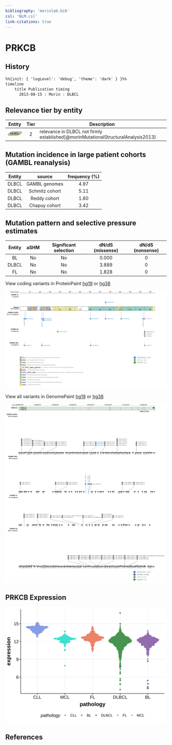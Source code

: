 ```yaml
---
bibliography: 'morinlab.bib'
csl: 'NLM.csl'
link-citations: true
---
```

# PRKCB

## History
```mermaid
%%{init: { 'logLevel': 'debug', 'theme': 'dark' } }%%
timeline
    title Publication timing
      2013-08-15 : Morin : DLBCL
```

## Relevance tier by entity

|Entity|Tier|Description                              |
|:------:|:----:|-----------------------------------------|
|![DLBCL](images/icons/DLBCL_tier2.png) |2   |relevance in DLBCL not firmly established[@morinMutationalStructuralAnalysis2013]|

## Mutation incidence in large patient cohorts (GAMBL reanalysis)

|Entity|source        |frequency (%)|
|:------:|:--------------:|:-------------:|
|DLBCL |GAMBL genomes |4.97         |
|DLBCL |Schmitz cohort|5.11         |
|DLBCL |Reddy cohort  |1.60         |
|DLBCL |Chapuy cohort |3.42         |

## Mutation pattern and selective pressure estimates

|Entity|aSHM|Significant selection|dN/dS (missense)|dN/dS (nonsense)|
|:------:|:----:|:---------------------:|:----------------:|:----------------:|
|BL    |No  |No                   |0.000           |0               |
|DLBCL |No  |No                   |3.889           |0               |
|FL    |No  |No                   |1.828           |0               |



View coding variants in ProteinPaint [hg19](https://morinlab.github.io/LLMPP/GAMBL/PRKCB_protein.html)  or [hg38](https://morinlab.github.io/LLMPP/GAMBL/PRKCB_protein_hg38.html)

![](images/proteinpaint/PRKCB_NM_212535.svg)

View all variants in GenomePaint [hg19](https://morinlab.github.io/LLMPP/GAMBL/PRKCB.html)  or [hg38](https://morinlab.github.io/LLMPP/GAMBL/PRKCB_hg38.html)

![](images/proteinpaint/PRKCB.svg)

## PRKCB Expression
![](images/gene_expression/PRKCB_by_pathology.svg)
<!-- ORIGIN: morinMutationalStructuralAnalysis2013 -->
<!-- DLBCL: morinMutationalStructuralAnalysis2013 -->

## References

